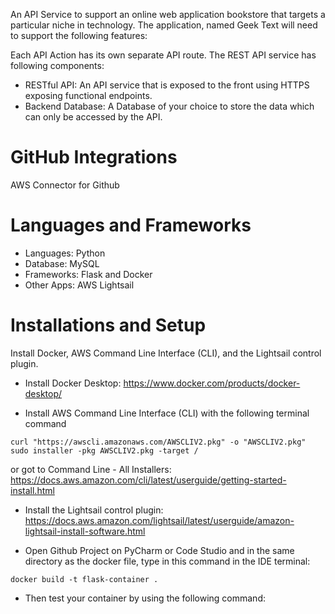 An API Service to support an online web application bookstore that targets a particular niche in
technology. The application, named Geek Text will need to support the following features:

Each API Action has its own separate API route. The REST API service has following components:
- RESTful API: An API service that is exposed to the front using HTTPS exposing functional endpoints.
- Backend Database: A Database of your choice to store the data which can only be accessed by the API.

# GitHub Integrations
AWS Connector for Github

# Languages and Frameworks
- Languages: Python
- Database: MySQL
- Frameworks: Flask and Docker
- Other Apps: AWS Lightsail

# Installations and Setup
Install Docker, AWS Command Line Interface (CLI), and the Lightsail control plugin.

- Install Docker Desktop: https://www.docker.com/products/docker-desktop/

- Install AWS Command Line Interface (CLI) with the following terminal command
```console
curl "https://awscli.amazonaws.com/AWSCLIV2.pkg" -o "AWSCLIV2.pkg"
sudo installer -pkg AWSCLIV2.pkg -target /
```
or got to Command Line - All Installers: https://docs.aws.amazon.com/cli/latest/userguide/getting-started-install.html

- Install the Lightsail control plugin: https://docs.aws.amazon.com/lightsail/latest/userguide/amazon-lightsail-install-software.html

- Open Github Project on PyCharm or Code Studio and in the same directory as the docker file, type in this command in the IDE terminal:
```console
docker build -t flask-container .
```
- Then test your container by using the following command:
```console



